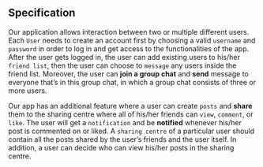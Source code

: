 ## Specification

Our application allows interaction between two or multiple different users. Each `User` needs to create an account first by choosing a valid `username` and `password` in order to log in and get access to the functionalities of the app. After the user gets logged in, the user can add existing users to his/her `friend list`, then the user can choose to `message` any users inside the friend list. Moreover, the user can **join a group chat** and **send** message to everyone that’s in this group chat, in which a group chat consists of three or more users. 

Our app has an additional feature where a user can create `posts` and **share** them to the sharing centre where all of his/her friends can `view`, `comment`, or `like`. The user will get a `notification` and be **notified** whenever his/her post is commented on or liked. A `sharing centre` of a particular user should contain all the posts shared by the user’s friends and the user itself. In addition, a user can decide who can view his/her posts in the sharing centre. 
